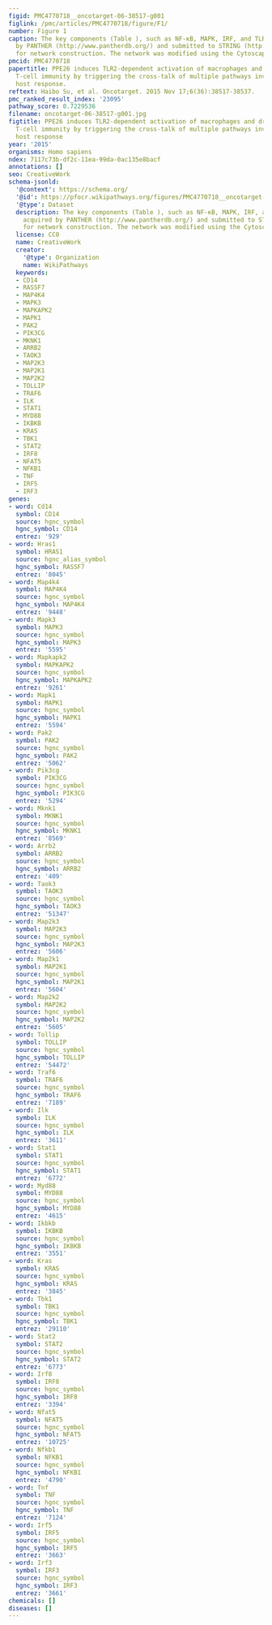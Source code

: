 ```yaml
---
figid: PMC4770718__oncotarget-06-38517-g001
figlink: /pmc/articles/PMC4770718/figure/F1/
number: Figure 1
caption: The key components (Table ), such as NF-κB, MAPK, IRF, and TLR2, were acquired
  by PANTHER (http://www.pantherdb.org/) and submitted to STRING (http://string.embl.de/)
  for network construction. The network was modified using the Cytoscape 3.1.0 software.
pmcid: PMC4770718
papertitle: PPE26 induces TLR2-dependent activation of macrophages and drives Th1-type
  T-cell immunity by triggering the cross-talk of multiple pathways involved in the
  host response.
reftext: Haibo Su, et al. Oncotarget. 2015 Nov 17;6(36):38517-38537.
pmc_ranked_result_index: '23095'
pathway_score: 0.7229536
filename: oncotarget-06-38517-g001.jpg
figtitle: PPE26 induces TLR2-dependent activation of macrophages and drives Th1-type
  T-cell immunity by triggering the cross-talk of multiple pathways involved in the
  host response
year: '2015'
organisms: Homo sapiens
ndex: 7117c73b-df2c-11ea-99da-0ac135e8bacf
annotations: []
seo: CreativeWork
schema-jsonld:
  '@context': https://schema.org/
  '@id': https://pfocr.wikipathways.org/figures/PMC4770718__oncotarget-06-38517-g001.html
  '@type': Dataset
  description: The key components (Table ), such as NF-κB, MAPK, IRF, and TLR2, were
    acquired by PANTHER (http://www.pantherdb.org/) and submitted to STRING (http://string.embl.de/)
    for network construction. The network was modified using the Cytoscape 3.1.0 software.
  license: CC0
  name: CreativeWork
  creator:
    '@type': Organization
    name: WikiPathways
  keywords:
  - CD14
  - RASSF7
  - MAP4K4
  - MAPK3
  - MAPKAPK2
  - MAPK1
  - PAK2
  - PIK3CG
  - MKNK1
  - ARRB2
  - TAOK3
  - MAP2K3
  - MAP2K1
  - MAP2K2
  - TOLLIP
  - TRAF6
  - ILK
  - STAT1
  - MYD88
  - IKBKB
  - KRAS
  - TBK1
  - STAT2
  - IRF8
  - NFAT5
  - NFKB1
  - TNF
  - IRF5
  - IRF3
genes:
- word: Cd14
  symbol: CD14
  source: hgnc_symbol
  hgnc_symbol: CD14
  entrez: '929'
- word: Hras1
  symbol: HRAS1
  source: hgnc_alias_symbol
  hgnc_symbol: RASSF7
  entrez: '8045'
- word: Map4k4
  symbol: MAP4K4
  source: hgnc_symbol
  hgnc_symbol: MAP4K4
  entrez: '9448'
- word: Mapk3
  symbol: MAPK3
  source: hgnc_symbol
  hgnc_symbol: MAPK3
  entrez: '5595'
- word: Mapkapk2
  symbol: MAPKAPK2
  source: hgnc_symbol
  hgnc_symbol: MAPKAPK2
  entrez: '9261'
- word: Mapk1
  symbol: MAPK1
  source: hgnc_symbol
  hgnc_symbol: MAPK1
  entrez: '5594'
- word: Pak2
  symbol: PAK2
  source: hgnc_symbol
  hgnc_symbol: PAK2
  entrez: '5062'
- word: Pik3cg
  symbol: PIK3CG
  source: hgnc_symbol
  hgnc_symbol: PIK3CG
  entrez: '5294'
- word: Mknk1
  symbol: MKNK1
  source: hgnc_symbol
  hgnc_symbol: MKNK1
  entrez: '8569'
- word: Arrb2
  symbol: ARRB2
  source: hgnc_symbol
  hgnc_symbol: ARRB2
  entrez: '409'
- word: Taok3
  symbol: TAOK3
  source: hgnc_symbol
  hgnc_symbol: TAOK3
  entrez: '51347'
- word: Map2k3
  symbol: MAP2K3
  source: hgnc_symbol
  hgnc_symbol: MAP2K3
  entrez: '5606'
- word: Map2k1
  symbol: MAP2K1
  source: hgnc_symbol
  hgnc_symbol: MAP2K1
  entrez: '5604'
- word: Map2k2
  symbol: MAP2K2
  source: hgnc_symbol
  hgnc_symbol: MAP2K2
  entrez: '5605'
- word: Tollip
  symbol: TOLLIP
  source: hgnc_symbol
  hgnc_symbol: TOLLIP
  entrez: '54472'
- word: Traf6
  symbol: TRAF6
  source: hgnc_symbol
  hgnc_symbol: TRAF6
  entrez: '7189'
- word: Ilk
  symbol: ILK
  source: hgnc_symbol
  hgnc_symbol: ILK
  entrez: '3611'
- word: Stat1
  symbol: STAT1
  source: hgnc_symbol
  hgnc_symbol: STAT1
  entrez: '6772'
- word: Myd88
  symbol: MYD88
  source: hgnc_symbol
  hgnc_symbol: MYD88
  entrez: '4615'
- word: Ikbkb
  symbol: IKBKB
  source: hgnc_symbol
  hgnc_symbol: IKBKB
  entrez: '3551'
- word: Kras
  symbol: KRAS
  source: hgnc_symbol
  hgnc_symbol: KRAS
  entrez: '3845'
- word: Tbk1
  symbol: TBK1
  source: hgnc_symbol
  hgnc_symbol: TBK1
  entrez: '29110'
- word: Stat2
  symbol: STAT2
  source: hgnc_symbol
  hgnc_symbol: STAT2
  entrez: '6773'
- word: Irf8
  symbol: IRF8
  source: hgnc_symbol
  hgnc_symbol: IRF8
  entrez: '3394'
- word: Nfat5
  symbol: NFAT5
  source: hgnc_symbol
  hgnc_symbol: NFAT5
  entrez: '10725'
- word: Nfkb1
  symbol: NFKB1
  source: hgnc_symbol
  hgnc_symbol: NFKB1
  entrez: '4790'
- word: Tnf
  symbol: TNF
  source: hgnc_symbol
  hgnc_symbol: TNF
  entrez: '7124'
- word: Irf5
  symbol: IRF5
  source: hgnc_symbol
  hgnc_symbol: IRF5
  entrez: '3663'
- word: Irf3
  symbol: IRF3
  source: hgnc_symbol
  hgnc_symbol: IRF3
  entrez: '3661'
chemicals: []
diseases: []
---
```

